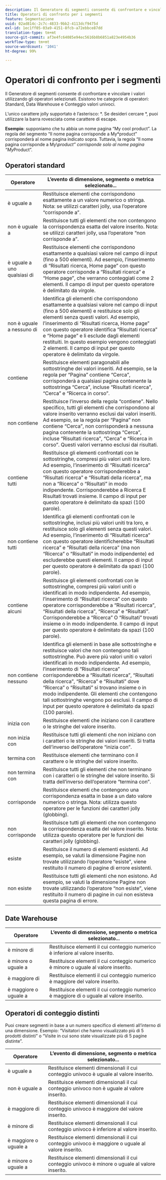 ```yaml
---
description: Il Generatore di segmenti consente di confrontare e vincolare i valori utilizzando gli operatori selezionati.
title: Operatori di confronto per i segmenti
feature: Segmentazione
uuid: 02ad814c-2c7c-4833-9bb2-4113dcf9475d
exl-id: 1ec1ff05-03a9-4151-8fcb-a72ebbce87dd
translation-type: tm+mt
source-git-commit: af3e4fc64085e94ec5616b8b6851a823e4954b36
workflow-type: tm+mt
source-wordcount: '1041'
ht-degree: 99%

---
```


# Operatori di confronto per i segmenti

Il Generatore di segmenti consente di confrontare e vincolare i valori utilizzando gli operatori selezionati. Esistono tre categorie di operatori: Standard, Data Warehouse e Conteggio valori univoci.

L’unico carattere jolly supportato è l’asterisco: *. Se desideri cercare *, puoi utilizzare la barra rovesciata come carattere di escape.

**Esempio**: supponiamo che tu abbia un nome pagina “My cool product”. La regola del segmento “Il nome pagina corrisponde a My*product” corrisponderà al nome pagina indicato sopra. Tuttavia, la regola “Il nome pagina corrisponde a My\\*product” corrisponde solo al nome pagina “My*Product”.

## Operatori standard

| Operatore | L’evento di dimensione, segmento o metrica selezionato... |
|--- |--- |
| è uguale a | Restituisce elementi che corrispondono esattamente a un valore numerico o stringa. Nota: se utilizzi caratteri jolly, usa l’operatore “corrisponde a”. |
| non è uguale a | Restituisce tutti gli elementi che non contengono la corrispondenza esatta del valore inserito.  Nota: se utilizzi caratteri jolly, usa l’operatore “non corrisponde a”. |
| è uguale a uno qualsiasi di | Restituisce elementi che corrispondono esattamente a qualsiasi valore nel campo di input (fino a 500 elementi). Ad esempio, l’inserimento di “Risultati ricerca, Home page” con questo operatore corrisponde a “Risultati ricerca” e “Home page”, che verranno conteggiati come 2 elementi. Il campo di input per questo operatore è delimitato da virgole. |
| non è uguale a nessuno di | Identifica gli elementi che corrispondono esattamente a qualsiasi valore nel campo di input (fino a 500 elementi) e restituisce solo gli elementi senza questi valori. Ad esempio, l’inserimento di “Risultati ricerca, Home page” con questo operatore identifica “Risultati ricerca” e “Home page” e li esclude dagli elementi restituiti. In questo esempio vengono conteggiati 2 elementi. Il campo di input per questo operatore è delimitato da virgole. |
| contiene | Restituisce elementi paragonabili alle sottostringhe dei valori inseriti. Ad esempio, se la regola per “Pagina” contiene “Cerca”, corrisponderà a qualsiasi pagina contenente la sottostringa “Cerca”, incluse “Risultati ricerca”, “Cerca” e “Ricerca in corso”. |
| non contiene | Restituisce l’inverso della regola “contiene”. Nello specifico, tutti gli elementi che corrispondono al valore inserito verranno esclusi dai valori inseriti. Ad esempio, se la regola per “Pagina” non contiene “Cerca”, non corrisponderà a nessuna pagina contenente la sottostringa “Cerca”, incluse “Risultati ricerca”, “Cerca” e “Ricerca in corso”. Questi valori verranno esclusi dai risultati. |
| contiene tutti | Restituisce gli elementi confrontati con le sottostringhe, compresi più valori uniti tra loro. Ad esempio, l’inserimento di “Risultati ricerca” con questo operatore corrisponderebbe a “Risultati ricerca” e “Risultati della ricerca”, ma non a “Ricerca” o “Risultati” in modo indipendente. Corrisponderebbe a Ricerca E Risultati trovati insieme. Il campo di input per questo operatore è delimitato da spazi (100 parole). |
| non contiene tutti | Identifica gli elementi confrontati con le sottostringhe, inclusi più valori uniti tra loro, e restituisce solo gli elementi senza questi valori. Ad esempio, l’inserimento di “Risultati ricerca” con questo operatore identificherebbe “Risultati ricerca” e “Risultati della ricerca” (ma non “Ricerca” o “Risultati” in modo indipendente) ed escluderebbe questi elementi. Il campo di input per questo operatore è delimitato da spazi (100 parole). |
| contiene alcuni | Restituisce gli elementi confrontati con le sottostringhe, compresi più valori uniti o identificati in modo indipendente. Ad esempio, l’inserimento di “Risultati ricerca” con questo operatore corrisponderebbe a “Risultati ricerca”, “Risultati della ricerca”, “Ricerca” e “Risultati”. Corrisponderebbe a “Ricerca” O “Risultati” trovati insieme o in modo indipendente. Il campo di input per questo operatore è delimitato da spazi (100 parole). |
| non contiene nessuno | Identifica gli elementi in base alle sottostringhe e restituisce valori che non contengono tali sottostringhe. Può avere più valori uniti o valori identificati in modo indipendente. Ad esempio, l’inserimento di “Risultati ricerca” corrisponderebbe a “Risultati ricerca”, “Risultati della ricerca”, “Ricerca” e “Risultati” dove “Ricerca” o “Risultati” si trovano insieme o in modo indipendente. Gli elementi che contengono tali sottostringhe vengono poi esclusi. Il campo di input per questo operatore è delimitato da spazi (100 parole). |
| inizia con | Restituisce elementi che iniziano con il carattere o le stringhe del valore inserito. |
| non inizia con | Restituisce tutti gli elementi che non iniziano con i caratteri o le stringhe dei valori inseriti. Si tratta dell’inverso dell’operatore “inizia con”. |
| termina con | Restituisce elementi che terminano con il carattere o le stringhe del valore inserito. |
| non termina con | Restituisce tutti gli elementi che non terminano con i caratteri o le stringhe del valore inserito. Si tratta dell’inverso dell’operatore “termina con”. |
| corrisponde | Restituisce elementi che contengono una corrispondenza esatta in base a un dato valore numerico o stringa. Nota: utilizza questo operatore per le funzioni dei caratteri jolly (globbing). |
| non corrisponde | Restituisce tutti gli elementi che non contengono la corrispondenza esatta del valore inserito. Nota: utilizza questo operatore per le funzioni dei caratteri jolly (globbing). |
| esiste | Restituisce il numero di elementi esistenti. Ad esempio, se valuti la dimensione Pagine non trovate utilizzando l’operatore “esiste”, viene restituito il numero di pagine di errore esistenti. |
| non esiste | Restituisce tutti gli elementi che non esistono. Ad esempio, se valuti la dimensione Pagine non trovate utilizzando l’operatore “non esiste”, viene restituito il numero di pagine in cui non esisteva questa pagina di errore. |

## Date Warehouse

| Operatore | L’evento di dimensione, segmento o metrica selezionato... |
| --- | --- |
| è minore di | Restituisce elementi il cui conteggio numerico è inferiore al valore inserito. |
| è minore o uguale a | Restituisce elementi il cui conteggio numerico è minore o uguale al valore inserito. |
| è maggiore di | Restituisce elementi il cui conteggio numerico è maggiore del valore inserito. |
| è maggiore o uguale a | Restituisce elementi il cui conteggio numerico è maggiore di o uguale al valore inserito. |

## Operatori di conteggio distinti

Puoi creare segmenti in base a un numero specifico di elementi all’interno di una dimensione. Esempio: “Visitatori che hanno visualizzato più di 5 prodotti distinti” o “Visite in cui sono state visualizzate più di 5 pagine distinte”.

| Operatore | L’evento di dimensione, segmento o metrica selezionato... |
| --- | --- |
| è uguale a | Restituisce elementi dimensionali il cui conteggio univoco è uguale al valore inserito. |
| non è uguale a | Restituisce elementi dimensionali il cui conteggio univoco non è uguale al valore inserito. |
| è maggiore di | Restituisce elementi dimensionali il cui conteggio univoco è maggiore del valore inserito. |
| è minore di | Restituisce elementi dimensionali il cui conteggio univoco è inferiore al valore inserito. |
| è maggiore o uguale a | Restituisce elementi dimensionali il cui conteggio univoco è maggiore o uguale al valore inserito. |
| è minore o uguale a | Restituisce elementi dimensionali il cui conteggio univoco è minore o uguale al valore inserito. |
